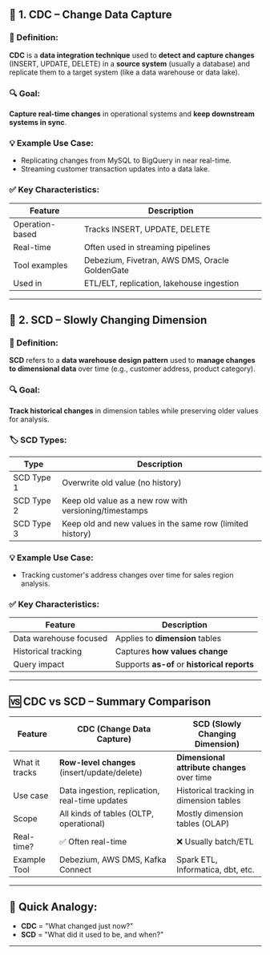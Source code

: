 ## 🔄 **1. CDC – Change Data Capture**

### 📘 Definition:

**CDC** is a **data integration technique** used to **detect and capture changes** (INSERT, UPDATE, DELETE) in a **source system** (usually a database) and replicate them to a target system (like a data warehouse or data lake).

### 🔍 Goal:

**Capture real-time changes** in operational systems and **keep downstream systems in sync**.

### 💡 Example Use Case:

* Replicating changes from MySQL to BigQuery in near real-time.
* Streaming customer transaction updates into a data lake.

### ✅ Key Characteristics:

| Feature         | Description                                    |
| --------------- | ---------------------------------------------- |
| Operation-based | Tracks INSERT, UPDATE, DELETE                  |
| Real-time       | Often used in streaming pipelines              |
| Tool examples   | Debezium, Fivetran, AWS DMS, Oracle GoldenGate |
| Used in         | ETL/ELT, replication, lakehouse ingestion      |

---

## 🧠 **2. SCD – Slowly Changing Dimension**

### 📘 Definition:

**SCD** refers to a **data warehouse design pattern** used to **manage changes to dimensional data** over time (e.g., customer address, product category).

### 🔍 Goal:

**Track historical changes** in dimension tables while preserving older values for analysis.

### 🏷️ SCD Types:

| Type       | Description                                               |
| ---------- | --------------------------------------------------------- |
| SCD Type 1 | Overwrite old value (no history)                          |
| SCD Type 2 | Keep old value as a new row with versioning/timestamps    |
| SCD Type 3 | Keep old and new values in the same row (limited history) |

### 💡 Example Use Case:

* Tracking customer's address changes over time for sales region analysis.

### ✅ Key Characteristics:

| Feature                | Description                                  |
| ---------------------- | -------------------------------------------- |
| Data warehouse focused | Applies to **dimension** tables              |
| Historical tracking    | Captures **how values change**               |
| Query impact           | Supports **as-of** or **historical reports** |

---

## 🆚 CDC vs SCD – Summary Comparison

| Feature        | **CDC** (Change Data Capture)                  | **SCD** (Slowly Changing Dimension)         |
| -------------- | ---------------------------------------------- | ------------------------------------------- |
| What it tracks | **Row-level changes** (insert/update/delete)   | **Dimensional attribute changes** over time |
| Use case       | Data ingestion, replication, real-time updates | Historical tracking in dimension tables     |
| Scope          | All kinds of tables (OLTP, operational)        | Mostly dimension tables (OLAP)              |
| Real-time?     | ✅ Often real-time                              | ❌ Usually batch/ETL                         |
| Example Tool   | Debezium, AWS DMS, Kafka Connect               | Spark ETL, Informatica, dbt, etc.           |

---

## 🎯 Quick Analogy:

* **CDC** = "What changed just now?"
* **SCD** = "What did it used to be, and when?"

---
